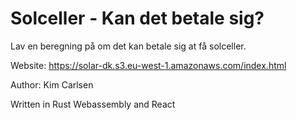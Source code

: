# Solceller - Kan det betale sig?
Lav en beregning på om det kan betale sig at få solceller.

Website: https://solar-dk.s3.eu-west-1.amazonaws.com/index.html

Author: Kim Carlsen

Written in Rust Webassembly and React
